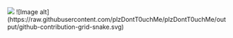 <img src="https://myreadme.vercel.app/api/embed/plzDontT0uchMe?panels=userstatistics">
![Image alt](https://raw.githubusercontent.com/plzDontT0uchMe/plzDontT0uchMe/output/github-contribution-grid-snake.svg)
